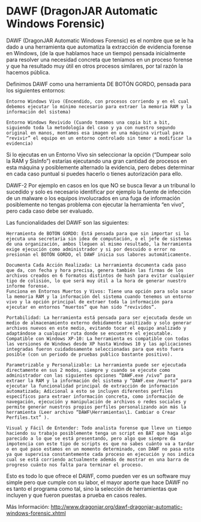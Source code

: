 # DAWF (DragonJAR Automatic Windows Forensic)

DAWF (DragonJAR Automatic Windows Forensic) es el nombre que se le ha dado a una herramienta que automatiza la extracción de evidencia forense en Windows, (de la que hablamos hace un tiempo) pensada inicialmente para resolver una necesidad concreta que teníamos en un proceso forense y que ha resultado muy útil en otros procesos similares, por tal razón la hacemos pública.


Definimos DAWF como una herramienta DE BOTÓN GORDO, pensada para los siguientes entornos:

    Entorno Windows Vivo (Encendido, con procesos corriendo y en el cual debemos ejecutar lo mínimo necesario para extraer la memoria RAM y la información del sistema)
    
    Entorno Windows Revivido (Cuando tomamos una copia bit a bit, siguiendo toda la metodología del caso y ya con nuestro segundo original en manos, montamos esa imagen en una máquina virtual para “revivir” el equipo en un entorno controlado sin temor a modificar la evidencia)

Si lo ejecutas en un Entorno Vivo sin seleccionar la opción (“Dumpear solo la RAM y SisInfo”) estarías ejecutando una gran cantidad de procesos en esta máquina y posiblemente alternado la evidencia, pero debes determinar en cada caso puntual si puedes hacerlo o tienes autorización para ello.

DAWF-2
Por ejemplo en casos en los que NO se busca llevar a un tribunal lo sucedido y solo es necesario identificar por ejemplo la fuente de infección de un malware o los equipos involucrados en una fuga de información posiblemente no tengas problema con ejecutar la herramienta “en vivo”, pero cada caso debe ser evaluado.

Las funcionalidades del DAWF son las siguientes:

    Herramienta de BOTÓN GORDO: Está pensada para que sin importar si lo ejecuta una secretaria sin idea de computación, o el jefe de sistemas de una organización, ambos lleguen al mismo resultado, la herramienta exige ejecución como administrador y si por descuido o error no presionan el BOTÓN GORDO, el DAWF inicia sus labores automáticamente.
    
    Documenta Cada Acción Realizada: La herramienta documenta cada paso que da, con fecha y hora precisa, genera también las firmas de los archivos creados en 6 formatos distintos de hash para evitar cualquier tipo de colisión, lo que será muy útil a la hora de generar nuestro informe forense.
    Funciona en Entornos Muertos y Vivos: Tiene una opción para solo sacar la memoria RAM y la información del sistema cuando tenemos un entorno vivo y la opción principal de extraer toda la información para ejecutar en entornos “muertos” que han sido “revividos”.
    
    Portabilidad: La herramienta está pensada para ser ejecutada desde un medio de almacenamiento externo debidamente sanitizado y solo generar archivos nuevos en este medio, evitando tocar el equipo analizado y adaptándose a cualquier ruta donde se encuentre el ejecutable.
    Compatible con Windows XP-10: La herramienta es compatible con todas las versiones de Windows desde XP hasta Windows 10 y las aplicaciones integradas fueron cuidadosamente seleccionadas para que esto fuera posible (con un periodo de pruebas publico bastante positivo).
    
    Parametrizable y Personalizable: La herramienta puede ser ejecutada directamente en sus 2 modos, siempre y cuando se ejecute como administrador con las siguientes opciones “DAWF.exe /vivo” para extraer la RAM y la información del sistema y “DAWF.exe /muerto” para ejecutar la funcionalidad principal de extracción de información automatizada; Adicional a esto se incluyen diferentes perfiles específicos para extraer información concreta, como información de navegación, ejecución y manipulación de archivos o redes sociales y permite generar nuestros propios perfiles personalizando aún más la herramienta (Leer archivo “DAWF\Herramientas\1. Cambiar o Crear Perfiles.txt” ).
    
    Visual y Fácil de Entender: Todo analista forense que lleve un tiempo haciendo su trabajo posiblemente tenga un script en BAT que haga algo parecido a lo que se está presentando, pero algo que siempre da impotencia con este tipo de scripts es que no sabes cuánto va a tardar o en qué paso estamos en un momento determinado, con DAWF no pasa esto ya que supervisa constantemente cada proceso en ejecución y nos indica cual se está corriendo actualmente además de mostrar en una barra de progreso cuánto nos falta para terminar el proceso.

Esto es todo lo que ofrece el DAWF, como pueden ver es un software muy simple pero que cumple con su labor, el mayor aporte que hace DAWF no es tanto el programa como tal, sino la selección de herramientas que incluyen y que fueron puestas a prueba en casos reales.

Más Información:
http://www.dragonjar.org/dawf-dragonjar-automatic-windows-forensic.xhtml
